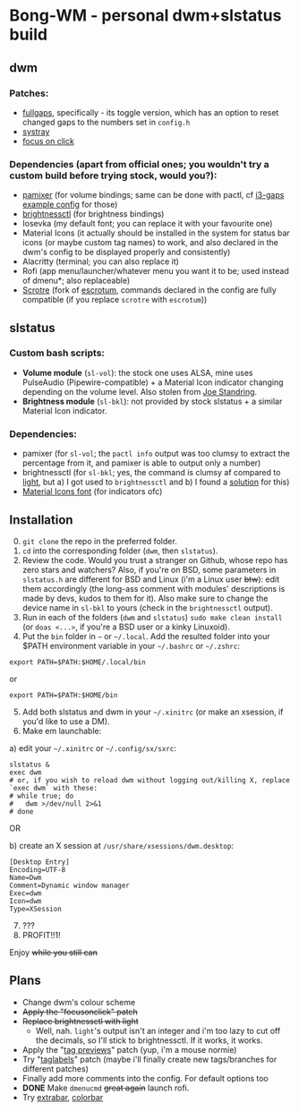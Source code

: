 # Bong-WM - personal dwm+slstatus build
## dwm
### Patches:
- [fullgaps](https://dwm.suckless.org/patches/fullgaps/), specifically - its toggle version, which has an option to reset changed gaps to the numbers set in `config.h`
- [systray](https://dwm.suckless.org/patches/systray/)
- [focus on click](https://dwm.suckless.org/patches/focusonclick/)

### Dependencies (apart from official ones; you wouldn't try a custom build before trying stock, would you?):
- [pamixer](https://github.com/cdemoulins/pamixer) (for volume bindings; same can be done with pactl, cf [i3-gaps example config](https://github.com/Airblader/i3/blob/gaps-next/etc/config#L37) for those)
- [brightnessctl](https://github.com/Hummer12007/brightnessctl) (for brightness bindings)
- Iosevka (my default font; you can replace it with your favourite one)
- Material Icons (it actually should be installed in the system for status bar icons (or maybe custom tag names) to work, and also declared in the dwm's config to be displayed properly and consistently)
- Alacritty (terminal; you can also replace it)
- Rofi (app menu/launcher/whatever menu you want it to be; used instead of dmenu\*; also replaceable)
- [Scrotre](https://github.com/dyeo/scrotre) (fork of [escrotum](https://github.com/Roger/escrotum), commands declared in the config are fully compatible (if you replace `scrotre` with `escrotum`))

## slstatus
### Custom bash scripts:
- **Volume module** (`sl-vol`): the stock one uses ALSA, mine uses PulseAudio (Pipewire-compatible) + a Material Icon indicator changing depending on the volume level. Also stolen from [Joe Standring](https://github.com/joestandring/dwm-bar/blob/master/bar-functions/dwm_pulse.sh).
- **Brightness module** (`sl-bkl`): not provided by stock slstatus + a similar Material Icon indicator.

### Dependencies:
- pamixer (for `sl-vol`; the `pactl info` output was too clumsy to extract the percentage from it, and pamixer is able to output only a number)
- brightnessctl (for `sl-bkl`; yes, the command is clumsy af compared to [light](https://github.com/haikarainen/light), but a) I got used to `brightnessctl` and b) I found a [solution](https://github.com/Hummer12007/brightnessctl/issues/55#issuecomment-732945350) for this)
- [Material Icons font](https://materialdesignicons.com/) (for indicators ofc)

## Installation
0. `git clone` the repo in the preferred folder.
1. `cd` into the corresponding folder (`dwm`, then `slstatus`).
2. Review the code. Would you trust a stranger on Github, whose repo has zero stars and watchers? Also, if you're on BSD, some parameters in `slstatus.h` are different for BSD and Linux (i'm a Linux user ~~btw~~): edit them accordingly (the long-ass comment with modules' descriptions is made by devs, kudos to them for it). Also make sure to change the device name in `sl-bkl` to yours (check in the `brightnessctl` output). 
3. Run in each of the folders (`dwm` and `slstatus`) `sudo make clean install` (or `doas <...>`, if you're a BSD user or a kinky Linuxoid).
4. Put the `bin` folder in `~` or `~/.local`. Add the resulted folder into your $PATH environment variable in your `~/.bashrc` or `~/.zshrc`:
```
export PATH=$PATH:$HOME/.local/bin
```
or
```
export PATH=$PATH:$HOME/bin
```
5. Add both slstatus and dwm in your `~/.xinitrc` (or make an xsession, if you'd like to use a DM).
6. Make em launchable:
  
  a) edit your `~/.xinitrc` or `~/.config/sx/sxrc`:
```
slstatus &
exec dwm
# or, if you wish to reload dwm without logging out/killing X, replace `exec dwm` with these:
# while true; do
# 	dwm >/dev/null 2>&1
# done
```
OR

  b) create an X session at `/usr/share/xsessions/dwm.desktop`:
```
[Desktop Entry]
Encoding=UTF-8
Name=Dwm
Comment=Dynamic window manager
Exec=dwm
Icon=dwm
Type=XSession
```
  
7. ???
8. PROFIT!!1!

Enjoy ~~while you still can~~

## Plans
- Change dwm's colour scheme
- ~~Apply the "focusonclick" patch~~
- ~~Replace brightnessctl with light~~
  - Well, nah. `light`'s output isn't an integer and i'm too lazy to cut off the decimals, so I'll stick to brightnessctl. If it works, it works.
- Apply the "[tag previews](https://dwm.suckless.org/patches/tag-previews/)" patch (yup, i'm a mouse normie)
- Try "[taglabels](https://dwm.suckless.org/patches/taglabels/)" patch (maybe i'll finally create new tags/branches for different patches)
- Finally add more comments into the config. For default options too
- **DONE** Make `dmenucmd` ~~great again~~ launch rofi.
- Try [extrabar](https://dwm.suckless.org/patches/extrabar/), [colorbar](https://dwm.suckless.org/patches/colorbar/)
